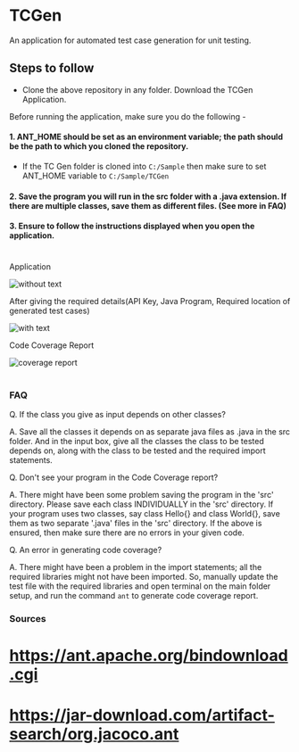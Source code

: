 # TCGen
An application for automated test case generation for unit testing. 

## Steps to follow 

- Clone the above repository in any folder. Download the TCGen Application. 

Before running the application, make sure you do the following - 

#### 1. ANT_HOME should be set as an environment variable; the path should be the path to which you cloned the repository. 
- If the TC Gen folder is cloned into ```C:/Sample``` then make sure to set ANT_HOME variable to ```C:/Sample/TCGen```

#### 2. Save the program you will run in the src folder with a .java extension. If there are multiple classes, save them as different files. (See more in FAQ)

#### 3. Ensure to follow the instructions displayed when you open the application.

#
Application

![without text](https://github.com/Sreya-C/TCGen/assets/98732604/c606caaf-b0af-4269-b580-53cd7dc49f04)

After giving the required details(API Key, Java Program, Required location of generated test cases)

![with text](https://github.com/Sreya-C/TCGen/assets/98732604/f444c9a6-3270-447a-9ced-c472151ddb61)

Code Coverage Report

![coverage report](https://github.com/Sreya-C/TCGen/assets/98732604/52da443e-3f04-4fa2-a325-528e7bea87d0)

# 

### FAQ

  Q. If the class you give as input depends on other classes?

  A. Save all the classes it depends on as separate java files as <classname>.java in the src folder. And in the input box, give all the classes the class to be tested depends on, along with the class to be tested and the required import statements.

  Q. Don't see your program in the Code Coverage report?

  A. There might have been some problem saving the program in the 'src' directory. Please save each class INDIVIDUALLY in the 'src' directory. If your program uses two classes, say class Hello{} and class World{}, save them as two separate '.java' files in the 'src' directory. 
If the above is ensured, then make sure there are no errors in your given code. 

  Q. An error in generating code coverage?

  A. There might have been a problem in the import statements; all the required libraries might not have been imported. So, manually update the test file with the required libraries and open terminal on the main folder setup, and run the command ```ant``` to generate code coverage report. 


### Sources

  # https://ant.apache.org/bindownload.cgi
  
  # https://jar-download.com/artifact-search/org.jacoco.ant
  
